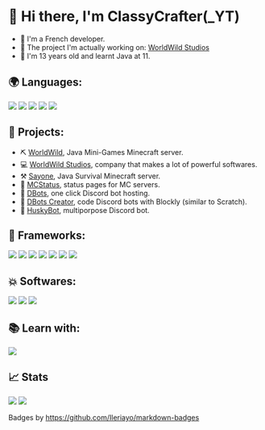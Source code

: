 # 👋 Hi there, I'm ClassyCrafter(\_YT)
- 💬 I'm a French developer.
- 📌 The project I'm actually working on: [WorldWild Studios](https://worldwild.studio)
- 🌹 I'm 13 years old and learnt Java at 11.

## 🌍 Languages:
<p>
    <img src="https://img.shields.io/badge/HTML5-E34F26?style=for-the-badge&logo=html5&logoColor=white" />
    <img src="https://img.shields.io/badge/CSS3-1572B6?style=for-the-badge&logo=css3&logoColor=white" />
    <img src="https://img.shields.io/badge/JavaScript-323330?style=for-the-badge&logo=javascript&logoColor=F7DF1E" />
    <img src="https://img.shields.io/badge/Python-14354C?style=for-the-badge&logo=python&logoColor=white" />
    <img src="https://img.shields.io/badge/Java-ED8B00?style=for-the-badge&logo=java&logoColor=white" />
</p>

## 🎨 Projects:
- ⛏️ [WorldWild](https://www.worldwildmc.fr), Java Mini-Games Minecraft server.
- 💻 [WorldWild Studios](https://worldwild.studio), company that makes a lot of powerful softwares.
- ⚒️ [Sayone](https://sayone.worldwildmc.fr), Java Survival Minecraft server.
- 🧰 [MCStatus](https://mcstatus.worldwildmc.fr), status pages for MC servers.
- 🤖 [DBots](https://dbots.worldwildmc.fr), one click Discord bot hosting.
- 🔧 [DBots Creator](https://dbots.worldwildmc.fr), code Discord bots with Blockly (similar to Scratch).
- 🐺 [HuskyBot](https://huskybot-site.thedoghusky.repl.co), multiporpose Discord bot.

## 🚀 Frameworks:
<p>
    <img src="https://img.shields.io/badge/Node.js-43853D?style=for-the-badge&logo=node.js&logoColor=white" />
    <img src="https://img.shields.io/badge/npm-CB3837?style=for-the-badge&logo=npm&logoColor=white" />
    <img src="https://img.shields.io/badge/Bootstrap-563D7C?style=for-the-badge&logo=bootstrap&logoColor=white" />
    <img src="https://img.shields.io/badge/Spring-6DB33F?style=for-the-badge&logo=spring&logoColor=white" />
    <img src="https://img.shields.io/badge/Flask-000000?style=for-the-badge&logo=flask&logoColor=white" />
    <img src="https://img.shields.io/badge/Heroku-430098?style=for-the-badge&logo=heroku&logoColor=white" />
    <img src="https://img.shields.io/badge/Thymeleaf-%23005C0F.svg?style=for-the-badge&logo=Thymeleaf&logoColor=white" />
 </p>

## 💥 Softwares:
<p>
    <img src="https://img.shields.io/badge/Visual_Studio_Code-0078D4?style=for-the-badge&logo=visual%20studio%20code&logoColor=white" />
    <img src="https://img.shields.io/badge/Spring_Tools_Suite_4-6DB33F?style=for-the-badge&logo=spring&logoColor=white" />
    <img src="https://img.shields.io/badge/Replit-%230D101E.svg?style=for-the-badge&logo=replit&logoColor=white" />
</p>

## 📚 Learn with:
<p>
    <img src="https://img.shields.io/badge/Codecademy-FFF0E5?style=for-the-badge&logo=codecademy&logoColor=1F243A" />
</p>

## 📈 Stats
<img src="https://github-readme-stats.vercel.app/api?username=TheDogHusky&theme=blue-green" />
<img src="https://github-readme-stats.vercel.app/api/top-langs/?username=TheDogHusky&theme=blue-green" />


Badges by https://github.com/Ileriayo/markdown-badges

